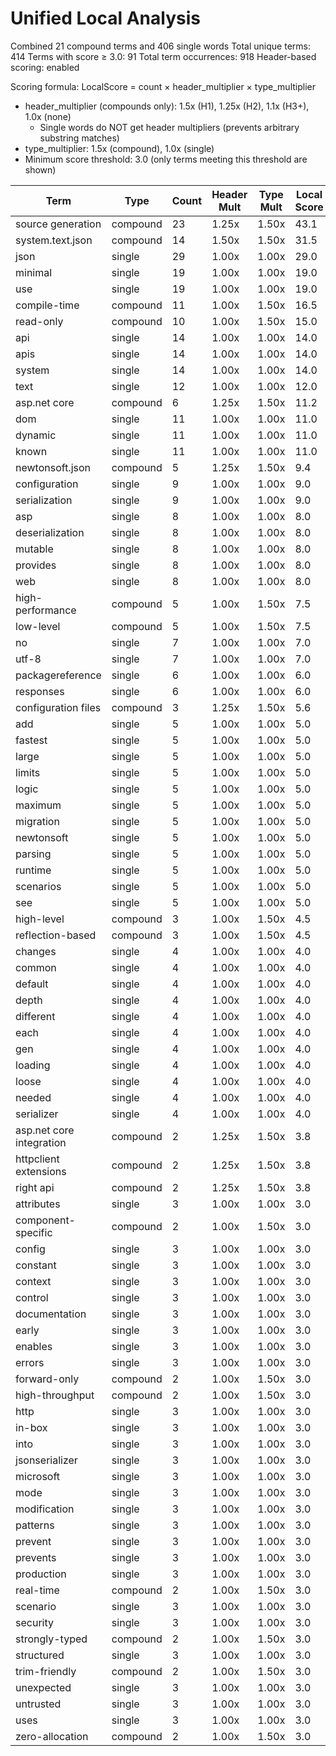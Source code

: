 # Unified Local Analysis

Combined 21 compound terms and 406 single words
Total unique terms: 414
Terms with score ≥ 3.0: 91
Total term occurrences: 918
Header-based scoring: enabled

Scoring formula: LocalScore = count × header_multiplier × type_multiplier
- header_multiplier (compounds only): 1.5x (H1), 1.25x (H2), 1.1x (H3+), 1.0x (none)
  - Single words do NOT get header multipliers (prevents arbitrary substring matches)
- type_multiplier: 1.5x (compound), 1.0x (single)
- Minimum score threshold: 3.0 (only terms meeting this threshold are shown)

| Term | Type | Count | Header Mult | Type Mult | Local Score |
|------|------|-------|-------------|-----------|-------------|
| source generation | compound | 23 | 1.25x | 1.50x | 43.1 |
| system.text.json | compound | 14 | 1.50x | 1.50x | 31.5 |
| json | single | 29 | 1.00x | 1.00x | 29.0 |
| minimal | single | 19 | 1.00x | 1.00x | 19.0 |
| use | single | 19 | 1.00x | 1.00x | 19.0 |
| compile-time | compound | 11 | 1.00x | 1.50x | 16.5 |
| read-only | compound | 10 | 1.00x | 1.50x | 15.0 |
| api | single | 14 | 1.00x | 1.00x | 14.0 |
| apis | single | 14 | 1.00x | 1.00x | 14.0 |
| system | single | 14 | 1.00x | 1.00x | 14.0 |
| text | single | 12 | 1.00x | 1.00x | 12.0 |
| asp.net core | compound | 6 | 1.25x | 1.50x | 11.2 |
| dom | single | 11 | 1.00x | 1.00x | 11.0 |
| dynamic | single | 11 | 1.00x | 1.00x | 11.0 |
| known | single | 11 | 1.00x | 1.00x | 11.0 |
| newtonsoft.json | compound | 5 | 1.25x | 1.50x | 9.4 |
| configuration | single | 9 | 1.00x | 1.00x | 9.0 |
| serialization | single | 9 | 1.00x | 1.00x | 9.0 |
| asp | single | 8 | 1.00x | 1.00x | 8.0 |
| deserialization | single | 8 | 1.00x | 1.00x | 8.0 |
| mutable | single | 8 | 1.00x | 1.00x | 8.0 |
| provides | single | 8 | 1.00x | 1.00x | 8.0 |
| web | single | 8 | 1.00x | 1.00x | 8.0 |
| high-performance | compound | 5 | 1.00x | 1.50x | 7.5 |
| low-level | compound | 5 | 1.00x | 1.50x | 7.5 |
| no | single | 7 | 1.00x | 1.00x | 7.0 |
| utf-8 | single | 7 | 1.00x | 1.00x | 7.0 |
| packagereference | single | 6 | 1.00x | 1.00x | 6.0 |
| responses | single | 6 | 1.00x | 1.00x | 6.0 |
| configuration files | compound | 3 | 1.25x | 1.50x | 5.6 |
| add | single | 5 | 1.00x | 1.00x | 5.0 |
| fastest | single | 5 | 1.00x | 1.00x | 5.0 |
| large | single | 5 | 1.00x | 1.00x | 5.0 |
| limits | single | 5 | 1.00x | 1.00x | 5.0 |
| logic | single | 5 | 1.00x | 1.00x | 5.0 |
| maximum | single | 5 | 1.00x | 1.00x | 5.0 |
| migration | single | 5 | 1.00x | 1.00x | 5.0 |
| newtonsoft | single | 5 | 1.00x | 1.00x | 5.0 |
| parsing | single | 5 | 1.00x | 1.00x | 5.0 |
| runtime | single | 5 | 1.00x | 1.00x | 5.0 |
| scenarios | single | 5 | 1.00x | 1.00x | 5.0 |
| see | single | 5 | 1.00x | 1.00x | 5.0 |
| high-level | compound | 3 | 1.00x | 1.50x | 4.5 |
| reflection-based | compound | 3 | 1.00x | 1.50x | 4.5 |
| changes | single | 4 | 1.00x | 1.00x | 4.0 |
| common | single | 4 | 1.00x | 1.00x | 4.0 |
| default | single | 4 | 1.00x | 1.00x | 4.0 |
| depth | single | 4 | 1.00x | 1.00x | 4.0 |
| different | single | 4 | 1.00x | 1.00x | 4.0 |
| each | single | 4 | 1.00x | 1.00x | 4.0 |
| gen | single | 4 | 1.00x | 1.00x | 4.0 |
| loading | single | 4 | 1.00x | 1.00x | 4.0 |
| loose | single | 4 | 1.00x | 1.00x | 4.0 |
| needed | single | 4 | 1.00x | 1.00x | 4.0 |
| serializer | single | 4 | 1.00x | 1.00x | 4.0 |
| asp.net core integration | compound | 2 | 1.25x | 1.50x | 3.8 |
| httpclient extensions | compound | 2 | 1.25x | 1.50x | 3.8 |
| right api | compound | 2 | 1.25x | 1.50x | 3.8 |
| attributes | single | 3 | 1.00x | 1.00x | 3.0 |
| component-specific | compound | 2 | 1.00x | 1.50x | 3.0 |
| config | single | 3 | 1.00x | 1.00x | 3.0 |
| constant | single | 3 | 1.00x | 1.00x | 3.0 |
| context | single | 3 | 1.00x | 1.00x | 3.0 |
| control | single | 3 | 1.00x | 1.00x | 3.0 |
| documentation | single | 3 | 1.00x | 1.00x | 3.0 |
| early | single | 3 | 1.00x | 1.00x | 3.0 |
| enables | single | 3 | 1.00x | 1.00x | 3.0 |
| errors | single | 3 | 1.00x | 1.00x | 3.0 |
| forward-only | compound | 2 | 1.00x | 1.50x | 3.0 |
| high-throughput | compound | 2 | 1.00x | 1.50x | 3.0 |
| http | single | 3 | 1.00x | 1.00x | 3.0 |
| in-box | single | 3 | 1.00x | 1.00x | 3.0 |
| into | single | 3 | 1.00x | 1.00x | 3.0 |
| jsonserializer | single | 3 | 1.00x | 1.00x | 3.0 |
| microsoft | single | 3 | 1.00x | 1.00x | 3.0 |
| mode | single | 3 | 1.00x | 1.00x | 3.0 |
| modification | single | 3 | 1.00x | 1.00x | 3.0 |
| patterns | single | 3 | 1.00x | 1.00x | 3.0 |
| prevent | single | 3 | 1.00x | 1.00x | 3.0 |
| prevents | single | 3 | 1.00x | 1.00x | 3.0 |
| production | single | 3 | 1.00x | 1.00x | 3.0 |
| real-time | compound | 2 | 1.00x | 1.50x | 3.0 |
| scenario | single | 3 | 1.00x | 1.00x | 3.0 |
| security | single | 3 | 1.00x | 1.00x | 3.0 |
| strongly-typed | compound | 2 | 1.00x | 1.50x | 3.0 |
| structured | single | 3 | 1.00x | 1.00x | 3.0 |
| trim-friendly | compound | 2 | 1.00x | 1.50x | 3.0 |
| unexpected | single | 3 | 1.00x | 1.00x | 3.0 |
| untrusted | single | 3 | 1.00x | 1.00x | 3.0 |
| uses | single | 3 | 1.00x | 1.00x | 3.0 |
| zero-allocation | compound | 2 | 1.00x | 1.50x | 3.0 |

